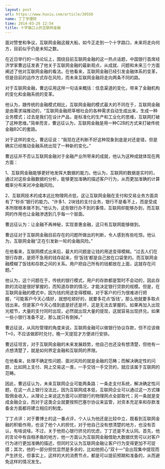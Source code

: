 ```yaml
---
layout: post
url: https://www.huxiu.com/article/30550
name: 丁丁学理财
time: 2014-03-26 12:54
title: 十字路口上的互联网金融
---
```

面对赞誉和争议，互联网金融这艘大船，如今正走到一个十字路口，未来将走向何方，目前似乎仍是未知之数。

在近日举行的一场论坛上，围绕目前互联网金融的这一热点话题，中国银行首席经济学家曹远征发表了他关于互联网金融的最新观点，从成就、问题和未来三个方面阐述了他对互联网金融的看法。在他看来，互联网金融已经引发金融体系的变革，但是目前的运作方式存在风险，而未来互联网金融将走向两条不同的路。

对于互联网金融，曹远征用这样一句话来概括：信息渠道的变化，带来了金融机构的变化和金融系统的变革。

他认为，跟传统的金融模式相比，互联网金融的模式最大的不同在于，互联网金融是由需求端推动的，“互联网金融把草根社会的各种需求自动生成出来，生成一种业务模式；过去是我们在设计产品，是标准化的生产和工业化的思维，互联网打破了这种思维。”简单而言，曹远征认为，互联网金融是用一种C2B的方式来打破传统金融B2C的套路。

对于这样的变化，曹远征说：“我现在还判断不好这种现象到底是对还是错，但是确实已经推动金融系统出现了一种新的变化。”

曹远征并不否认互联网金融对于金融产业所带来的成就，他认为这种成就体现在两方面：

1、互联网金融能够更好地发挥大数据的能力。他认为，互联网的数据是实时的，通过对这些金融数据的分析，能够更加准确的描述客户行为，从而更加准确的计算概率分布来对冲金融风险。

2、互联网技术的成本远比物理网点低，这让互联网金融在支付和交易业务方面具有了“秒杀”银行的能力。“许多1、2块钱的支付业务，银行不是看不上，而是受成本所限根本做不到。”他认为，这些银行办不到的事情，互联网却能够办到，而互联网的作用也让金融渗透到几乎每一个层面。

曹远征认为：让金融不再神秘，实现普惠金融，这只有互联网能够做到。

曹远征对于互联网金融目前存在的问题所做出的判断，令人感到有些吃惊。他认为，互联网金融“正在引发新一轮的金融风险。”

在他看来，互联网模式出来后，最大的问题是让钱的用途变得模糊。“过去人们在银行存款，是把不急用的钱存起来，但‘饭钱’都是自己放在口袋里的。而互联网金融模糊了饭钱和存款之间的关系。用户把自己所有的钱都放在上面，这就存在问题。”

他认为，这个问题在于，传统的银行模式，用户的存款都是暂时不会动的，因此存款的流动是很好掌握的，而知道存款的情况，才能决定银行贷款的规模。但是，在互联网金融的模式中，因为钱的用途变得模糊，对于客户的行为很难进行把握，“可能客户今天心情好，就想吃顿好的，就要多花点‘饭钱’，那么他就要多取点钱出来。但是客户今天心情到底是好还是坏，这是无法去掌握的。如果再加入出现光棍节，大量的支付同时出现，必然就出现大量的提现，这就容易出现挤兑。如果一些小银行准备不足，那么就只有倒掉。”

曹远征说，从风险管理的角度来说，互联网金融可以做银行协议存款，但不应该做T+0，不应该做即时兑付，晚一天提现才方便进行安排。

曹远征坦言，对于互联网金融的未来发展趋势，他自己也还没有想清楚，但他有一点想清楚了，就是如何界定金融和互联网的界限。

在他看来，处理不确定性问题、面对风险的就是金融的范畴；而解决确定性的问题，比如网上支付、网上交易这一类，一手交钱一手交货的，就应该属于互联网的范畴。

因此，曹远征认为，未来互联网企业可能两条路：一条走支付系统，解决确定性问题，在这一点上银行没法比，因为互联网成本低，互联网企业可以通过这一方式赚取佣金收入，从理论上来说这方面可以把银行的物理网点全部取代；另一条就是变成金融企业，而对于这类企业就要按照巴塞尔协议来监管，对资本充足率和存款准备金方面都将建立相应的制度。

丁丁点评：对于曹博士的这一番点评，个人认为他还是比较中立，既看到互联网金融的积极作用，也谈了他个人的担忧，对于他自己没有想清楚的地方，也没有否认，有啥说啥。不过，关于他担心银行挤兑的忧虑，丁丁还是不太认同。首先，他的言论中有自相矛盾的地方，他一方面认为互联网金融借助大数据优势可以对客户行为进行更加准确的描述，但同时又认为互联网金融让客户行为变得更加不可捉摸；其次，他的一部分担忧显然是多余的，比如他担心“双十一”会出现集中提现而产生挤兑，但事实上，这样的大的消费节点，都是可以提前预期和准备的，从而避免这样的情况发生。

